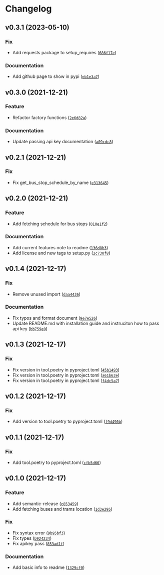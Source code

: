 # Changelog

<!--next-version-placeholder-->

## v0.3.1 (2023-05-10)
### Fix
* Add requests package to setup_requires ([`686f17e`](https://github.com/radekwielonski/warsaw-data-api/commit/686f17e033dbaed03c724673dbfcbcb9a407b776))

### Documentation
* Add github page to show in pypi ([`eb1e3a7`](https://github.com/radekwielonski/warsaw-data-api/commit/eb1e3a75ff5eb590cbe76ebd3244c3782e3422aa))

## v0.3.0 (2021-12-21)
### Feature
* Refactor factory functions ([`2e6d82a`](https://github.com/radekwielonski/warsaw-data-api/commit/2e6d82abd3d7ec5de50c20628315201806291c19))

### Documentation
* Update passing api key documentation ([`a09cdc8`](https://github.com/radekwielonski/warsaw-data-api/commit/a09cdc88c2cc7b4435aef71c60472c5590888af7))

## v0.2.1 (2021-12-21)
### Fix
* Fix get_bus_stop_schedule_by_name ([`e313645`](https://github.com/radekwielonski/warsaw-data-api/commit/e313645a5572a4cb518120b332ca242297890ae0))

## v0.2.0 (2021-12-21)
### Feature
* Add fetching schedule for bus stops ([`010e1f2`](https://github.com/radekwielonski/warsaw-data-api/commit/010e1f2e5005dd9f0d2bb2623055c6676a01f29e))

### Documentation
* Add current features note to readme ([`136d8b3`](https://github.com/radekwielonski/warsaw-data-api/commit/136d8b3d990510f70d0e0dbf650af95473b09806))
* Add license and new tags to setup.py ([`2c730f8`](https://github.com/radekwielonski/warsaw-data-api/commit/2c730f82880699ac9e32f1325f5780f4c474cf9d))

## v0.1.4 (2021-12-17)
### Fix
* Remove unused import ([`daa4436`](https://github.com/radekwielonski/warsaw-data-api/commit/daa4436d384e2a3af2a18bc4c322b0e860a301aa))

### Documentation
* Fix typos and format document ([`9e7e526`](https://github.com/radekwielonski/warsaw-data-api/commit/9e7e52648300c606f3f8205f58ebce2b7d0c20a1))
* Update README.md with installation guide and instruciton how to pass api key ([`bb759e0`](https://github.com/radekwielonski/warsaw-data-api/commit/bb759e0a5a531fa5a6195a0f01704e9b4b629d3f))

## v0.1.3 (2021-12-17)
### Fix
* Fix version in tool.poetry in pyproject.toml ([`45b1493`](https://github.com/radekwielonski/warsaw-data-api/commit/45b14935b3a691407bd390df512bef799f0fadef))
* Fix version in tool.poetry in pyproject.toml ([`a61b63e`](https://github.com/radekwielonski/warsaw-data-api/commit/a61b63e6007156917f4437f478d8009a09776d24))
* Fix version in tool.poetry in pyproject.toml ([`f4dc5a7`](https://github.com/radekwielonski/warsaw-data-api/commit/f4dc5a77d1f204ba7147a3f5a42d10c95eb2bcf9))

## v0.1.2 (2021-12-17)
### Fix
* Add version to tool.poetry to pyproject.toml ([`f9d490b`](https://github.com/radekwielonski/warsaw-data-api/commit/f9d490ba5e100396458f78a789c45c9e2f63e911))

## v0.1.1 (2021-12-17)
### Fix
* Add tool.poetry to pyproject.toml ([`cfb5d66`](https://github.com/radekwielonski/warsaw-data-api/commit/cfb5d66ca97f251c4c60858051cdca5544903164))

## v0.1.0 (2021-12-17)
### Feature
* Add semantic-release ([`c853459`](https://github.com/radekwielonski/warsaw-data-api/commit/c853459176f979a555e44037fdb273e24b8e2cc2))
* Add fetching buses and trams location ([`1d3e295`](https://github.com/radekwielonski/warsaw-data-api/commit/1d3e295d7f428ad1e06d0edff876871de7d57f71))

### Fix
* Fix syntax error ([`9b95bf3`](https://github.com/radekwielonski/warsaw-data-api/commit/9b95bf37c30afd1f5682ea60b46285fa1fd25634))
* Fix types ([`b924234`](https://github.com/radekwielonski/warsaw-data-api/commit/b924234d29058eaecf730fbebdf2040ed2b4ccb2))
* Fix apikey pass ([`853ad1f`](https://github.com/radekwielonski/warsaw-data-api/commit/853ad1fce2c05d43f2ed3a3b45f871184c0bcc95))

### Documentation
* Add basic info to readme ([`1329cf0`](https://github.com/radekwielonski/warsaw-data-api/commit/1329cf0ce48154e57cf1f70da44921ab1899adbd))
